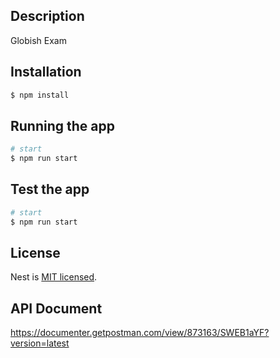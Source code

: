 ## Description

Globish Exam

## Installation

```bash
$ npm install
```

## Running the app

```bash
# start
$ npm run start
```

## Test the app

```bash
# start
$ npm run start

```

## License

  Nest is [MIT licensed](LICENSE).

## API Document 

https://documenter.getpostman.com/view/873163/SWEB1aYF?version=latest